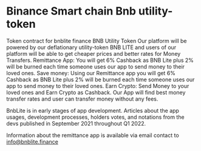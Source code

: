 # Binance Smart chain Bnb utility-token
Token contract for bnblite finance
BNB Utility Token
Our platform will be powered by our deflationary utility-token BNB LITE and users of our platform will be able to get cheaper prices and better rates for Money Transfers.
Remittance App:
You will get 6% Cashback as BNB Lite plus 2% will be burned each time someone uses our app to send money to their loved ones.
Save money:
Using our Remittance app you will get 6% Cashback as BNB Lite plus 2% will be burned each time someone uses our app to send money to their loved ones.
Earn Crypto:
Send Money to your loved ones and Earn Crypto as Cashback. Our App will find best money transfer rates and user can transfer money without any fees.

BnbLite is in early stages of app development. Articles about the app usages, development processes, holders votes, and notations from the devs published in September 2021 throughout Q1 2022.

Information about the remittance app is available via email contact to info@bnblite.finance
